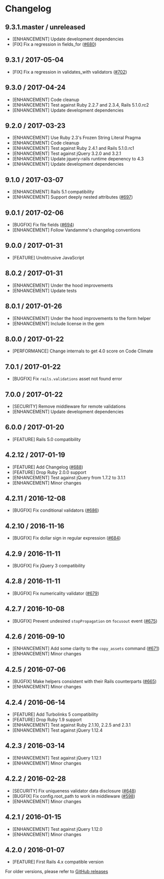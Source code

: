 # Changelog

## 9.3.1.master / unreleased

* [ENHANCEMENT] Update development dependencies
* [FIX] Fix a regression in fields_for ([#680](https://github.com/DavyJonesLocker/client_side_validations/issues/680))

## 9.3.1 / 2017-05-04

* [FIX] Fix a regression in validates_with validators ([#702](https://github.com/DavyJonesLocker/client_side_validations/pull/702))

## 9.3.0 / 2017-04-24

* [ENHANCEMENT] Code cleanup
* [ENHANCEMENT] Test against Ruby 2.2.7 and 2.3.4, Rails 5.1.0.rc2
* [ENHANCEMENT] Update development dependencies

## 9.2.0 / 2017-03-23

* [ENHANCEMENT] Use Ruby 2.3's Frozen String Literal Pragma
* [ENHANCEMENT] Code cleanup
* [ENHANCEMENT] Test against Ruby 2.4.1 and Rails 5.1.0.rc1
* [ENHANCEMENT] Test against jQuery 3.2.0 and 3.2.1
* [ENHANCEMENT] Update jquery-rails runtime depenency to 4.3
* [ENHANCEMENT] Update development dependencies

## 9.1.0 / 2017-03-07

* [ENHANCEMENT] Rails 5.1 compatibility
* [ENHANCEMENT] Support deeply nested attributes ([#697](https://github.com/DavyJonesLocker/client_side_validations/pull/697))

## 9.0.1 / 2017-02-06

* [BUGFIX] Fix file fields ([#694](https://github.com/DavyJonesLocker/client_side_validations/issues/694))
* [ENHANCEMENT] Follow Vandamme's changelog conventions

## 9.0.0 / 2017-01-31

* [FEATURE] Unobtrusive JavaScript

## 8.0.2 / 2017-01-31

* [ENHANCEMENT] Under the hood improvements
* [ENHANCEMENT] Update tests

## 8.0.1 / 2017-01-26

* [ENHANCEMENT] Under the hood improvements to the form helper
* [ENHANCEMENT] Include license in the gem

## 8.0.0 / 2017-01-22

* [PERFORMANCE] Change internals to get 4.0 score on Code Climate

## 7.0.1 / 2017-01-22

* [BUGFIX] Fix `rails.validations` asset not found error

## 7.0.0 / 2017-01-22

* [SECURITY] Remove middleware for remote validations
* [ENHANCEMENT] Update development dependencies

## 6.0.0 / 2017-01-20

* [FEATURE] Rails 5.0 compatibility

## 4.2.12 / 2017-01-19

* [FEATURE] Add Changelog ([#688](https://github.com/DavyJonesLocker/client_side_validations/issues/688))
* [FEATURE] Drop Ruby 2.0.0 support
* [ENHANCEMENT] Test against jQuery from 1.7.2 to 3.1.1
* [ENHANCEMENT] Minor changes

## 4.2.11 / 2016-12-08

* [BUGFIX] Fix conditional validators ([#686](https://github.com/DavyJonesLocker/client_side_validations/issues/686))

## 4.2.10 / 2016-11-16

* [BUGFIX] Fix dollar sign in regular expression ([#684](https://github.com/DavyJonesLocker/client_side_validations/issues/684))

## 4.2.9 / 2016-11-11

* [BUGFIX] Fix jQuery 3 compatibility

## 4.2.8 / 2016-11-11

* [BUGFIX] Fix numericality validator ([#679](https://github.com/DavyJonesLocker/client_side_validations/pull/679))

## 4.2.7 / 2016-10-08

* [BUGFIX] Prevent undesired `stopPropagation` on `focusout` event ([#675](https://github.com/DavyJonesLocker/client_side_validations/pull/675))

## 4.2.6 / 2016-09-10

* [ENHANCEMENT] Add some clarity to the `copy_assets` command ([#671](https://github.com/DavyJonesLocker/client_side_validations/pull/671))
* [ENHANCEMENT] Minor changes

## 4.2.5 / 2016-07-06

* [BUGFIX] Make helpers consistent with their Rails counterparts ([#665](https://github.com/DavyJonesLocker/client_side_validations/issues/665))
* [ENHANCEMENT] Minor changes

## 4.2.4 / 2016-06-14

* [FEATURE] Add Turbolinks 5 compatibility
* [FEATURE] Drop Ruby 1.9 support
* [ENHANCEMENT] Test against Ruby 2.1.10, 2.2.5 and 2.3.1
* [ENHANCEMENT] Test against jQuery 1.12.4

## 4.2.3 / 2016-03-14

* [ENHANCEMENT] Test against jQuery 1.12.1
* [ENHANCEMENT] Minor changes

## 4.2.2 / 2016-02-28

* [SECURITY] Fix uniqueness validator data disclosure ([#648](https://github.com/DavyJonesLocker/client_side_validations/issues/648))
* [BUGFIX] Fix config.root_path to work in middleware ([#598](https://github.com/DavyJonesLocker/client_side_validations/pull/598))
* [ENHANCEMENT] Minor changes

## 4.2.1 / 2016-01-15

* [ENHANCEMENT] Test against jQuery 1.12.0
* [ENHANCEMENT] Minor changes

## 4.2.0 / 2016-01-07

* [FEATURE] First Rails 4.x compatible version

For older versions, please refer to [GitHub releases](https://github.com/DavyJonesLocker/client_side_validations/releases)

